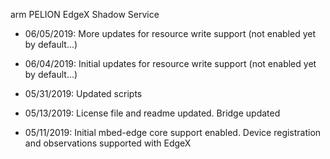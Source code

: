 arm PELION EdgeX Shadow Service 

- 06/05/2019: More updates for resource write support (not enabled yet by default...)

- 06/04/2019: Initial updates for resource write support (not enabled yet by default...)

- 05/31/2019: Updated scripts

- 05/13/2019: License file and readme updated. Bridge updated

- 05/11/2019: Initial mbed-edge core support enabled. Device registration and observations supported with EdgeX
